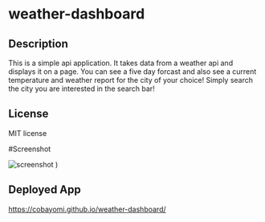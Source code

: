 # weather-dashboard

## Description

This is a simple api application. It takes data from a weather api and displays it on a page. You can see a five day forcast and also see a current temperature and weather report for the city of your choice! Simply search the city you are interested in the search bar!


## License

MIT license 

#Screenshot

![screenshot](https://user-images.githubusercontent.com/111473151/215378851-53f97db8-beae-452d-b257-4f623c9d3dca.PNG)
)


## Deployed App
https://cobayomi.github.io/weather-dashboard/
